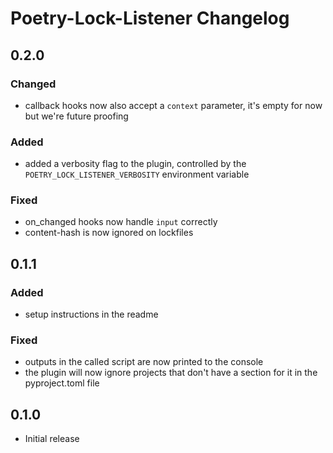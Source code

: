 # Poetry-Lock-Listener Changelog
## 0.2.0
### Changed
* callback hooks now also accept a `context` parameter, it's empty for now but we're future proofing
### Added
* added a verbosity flag to the plugin, controlled by the `POETRY_LOCK_LISTENER_VERBOSITY` environment variable
### Fixed
* on_changed hooks now handle `input` correctly
* content-hash is now ignored on lockfiles

## 0.1.1
### Added
* setup instructions in the readme
### Fixed
* outputs in the called script are now printed to the console
* the plugin will now ignore projects that don't have a section for it in the pyproject.toml file

## 0.1.0
* Initial release